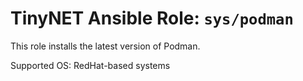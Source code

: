 # TinyNET Ansible Role: `sys/podman`

This role installs the latest version of Podman.

Supported OS: RedHat-based systems
